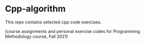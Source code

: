 # Cpp-algorithm


This repo contains selected cpp code exercises.


(course assignments and personal exercise codes for Programming Methodology course, Fall 2021)
